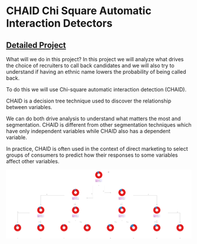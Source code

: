 # CHAID Chi Square Automatic Interaction Detectors 
## [Detailed Project](https://nbviewer.org/github/davidefilosa/CHAID-Chi-square-Automatic-Interaction-Detectors-/blob/master/CHAID%20%28Chi-square%20Automatic%20Interaction%20Detectors%29.ipynb)

What will we do in this project?
In this project we will analyze what drives the choice of recruiters to call back candidates and we will also try to understand if having an ethnic name lowers the probability of being called back.

To do this we will use Chi-square automatic interaction detection (CHAID).

CHAID is a decision tree technique used to discover the relationship between variables.

We can do both drive analysis to understand what matters the most and segmentation. CHAID is different from other segmentation techniques which have only independent variables while CHAID also has a dependent variable.

In practice, CHAID is often used in the context of direct marketing to select groups of consumers to predict how their responses to some variables affect other variables.

![Decision Tree](tree.gv.png)

